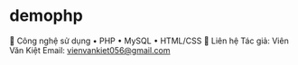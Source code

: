 # demophp
📌 Công nghệ sử dụng
•	PHP
•	MySQL
•	HTML/CSS
📧 Liên hệ
Tác giả: Viên Văn Kiệt
Email: vienvankiet056@gmail.com
